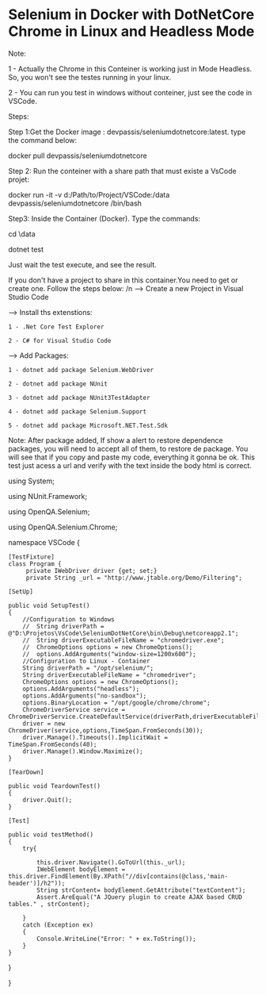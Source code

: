 # Selenium in Docker with DotNetCore Chrome in Linux and Headless Mode

Note: 

1 - Actually the Chrome in this Conteiner is working just in Mode Headless. So, you won't see the testes running in your linux. 

2 - You can run you test in windows without conteiner, just see the code in VSCode.

Steps:

Step 1:Get the Docker image : devpassis/seleniumdotnetcore:latest. type the command below:

docker pull devpassis/seleniumdotnetcore

Step 2: Run the conteiner with a share path that must existe a VsCode projet:

docker run -it -v d:/Path/to/Project/VSCode:/data devpassis/seleniumdotnetcore /bin/bash

Step3: Inside the Container (Docker). Type the commands:

cd \data 

dotnet test 

Just wait the test execute, and see the result.

If you don't have a project to share  in this container.You need to get or create one. Follow the steps below: /n
--> Create a new Project in Visual Studio Code 

--> Install ths extenstions:
	
	1 - .Net Core Test Explorer
	
	2 - C# for Visual Studio Code
	
--> Add Packages:

	1 - dotnet add package Selenium.WebDriver
	
	2 - dotnet add package NUnit
	
	3 - dotnet add package NUnit3TestAdapter
	
	4 - dotnet add package Selenium.Support
	
	5 - dotnet add package Microsoft.NET.Test.Sdk
	
Note: After package added, If show a alert to restore dependence packages, you will need to accept all of them, to restore de package. You will see that if you copy and paste my code, everything it gonna be ok. This test just acess a url and verify with the text inside the body html is correct. 

using System;

using NUnit.Framework;

using OpenQA.Selenium;

using OpenQA.Selenium.Chrome;

namespace VSCode { 

    [TestFixture]     
    class Program {
         private IWebDriver driver {get; set;}
         private String _url = "http://www.jtable.org/Demo/Filtering";         
	 
    [SetUp]
    
    public void SetupTest()
    {                   
        //Configuration to Windows
        //  String driverPath = @"D:\Projetos\VsCode\SeleniumDotNetCore\bin\Debug\netcoreapp2.1";
        //  String driverExecutableFileName = "chromedriver.exe";         
        //  ChromeOptions options = new ChromeOptions();
        //  options.AddArguments("window-size=1200x600");      
        //Configuration to Linux - Container
        String driverPath = "/opt/selenium/";        
        String driverExecutableFileName = "chromedriver";
        ChromeOptions options = new ChromeOptions();
        options.AddArguments("headless");
        options.AddArguments("no-sandbox");        
        options.BinaryLocation = "/opt/google/chrome/chrome";            
        ChromeDriverService service = ChromeDriverService.CreateDefaultService(driverPath,driverExecutableFileName);         
        driver = new ChromeDriver(service,options,TimeSpan.FromSeconds(30));
        driver.Manage().Timeouts().ImplicitWait = TimeSpan.FromSeconds(40);
        driver.Manage().Window.Maximize();                        
    }
    
    [TearDown]
    
    public void TeardownTest()
    {
        driver.Quit();
    }
    
    [Test]
    
    public void testMethod()
    {   
        try{
	
            this.driver.Navigate().GoToUrl(this._url);                                              
            IWebElement bodyElement = this.driver.FindElement(By.XPath("//div[contains(@class,'main-header')]/h2"));
            String strContent= bodyElement.GetAttribute("textContent");
            Assert.AreEqual("A JQuery plugin to create AJAX based CRUD tables." , strContent);
	    
        }
        catch (Exception ex)
        {
            Console.WriteLine("Error: " + ex.ToString());
        }        
    }
    
}

}
